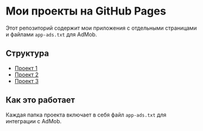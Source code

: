 # Мои проекты на GitHub Pages

Этот репозиторий содержит мои приложения с отдельными страницами и файлами `app-ads.txt` для AdMob.

## Структура
- [Проект 1](https://tkachenko-artm.github.io/project-1/)
- [Проект 2](https://tkachenko-artm.github.io/project-2/)
- [Проект 3](https://tkachenko-artm.github.io/project-3/)

## Как это работает
Каждая папка проекта включает в себя файл `app-ads.txt` для интеграции с AdMob.
